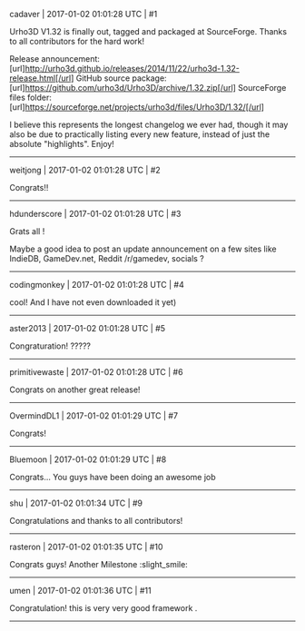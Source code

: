 cadaver | 2017-01-02 01:01:28 UTC | #1

Urho3D V1.32 is finally out, tagged and packaged at SourceForge. Thanks to all contributors for the hard work!

Release announcement: [url]http://urho3d.github.io/releases/2014/11/22/urho3d-1.32-release.html[/url]
GitHub source package: [url]https://github.com/urho3d/Urho3D/archive/1.32.zip[/url]
SourceForge files folder: [url]https://sourceforge.net/projects/urho3d/files/Urho3D/1.32/[/url]

I believe this represents the longest changelog we ever had, though it may also be due to practically listing every new feature, instead of just the absolute "highlights". Enjoy!

-------------------------

weitjong | 2017-01-02 01:01:28 UTC | #2

Congrats!!

-------------------------

hdunderscore | 2017-01-02 01:01:28 UTC | #3

Grats all !

Maybe a good idea to post an update announcement on a few sites like IndieDB, GameDev.net, Reddit /r/gamedev, socials ?

-------------------------

codingmonkey | 2017-01-02 01:01:28 UTC | #4

cool! And I have not even downloaded it yet)

-------------------------

aster2013 | 2017-01-02 01:01:28 UTC | #5

Congraturation! ?????

-------------------------

primitivewaste | 2017-01-02 01:01:28 UTC | #6

Congrats on another great release!

-------------------------

OvermindDL1 | 2017-01-02 01:01:29 UTC | #7

Congrats!

-------------------------

Bluemoon | 2017-01-02 01:01:29 UTC | #8

Congrats... You guys have been doing an awesome job

-------------------------

shu | 2017-01-02 01:01:34 UTC | #9

Congratulations and thanks to all contributors!

-------------------------

rasteron | 2017-01-02 01:01:35 UTC | #10

Congrats guys! Another Milestone  :slight_smile:

-------------------------

umen | 2017-01-02 01:01:36 UTC | #11

Congratulation! 
this is very very good framework .

-------------------------

